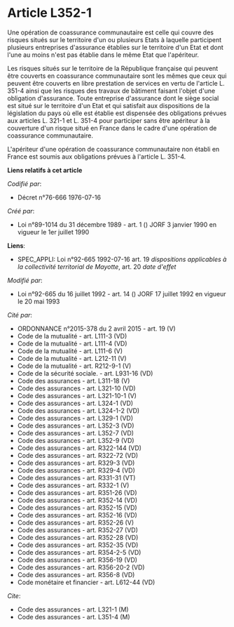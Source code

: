 # Article L352-1

Une opération de coassurance communautaire est celle qui couvre des risques situés sur le territoire d'un ou plusieurs Etats
à laquelle participent plusieurs entreprises d'assurance établies sur le territoire d'un Etat et dont l'une au moins n'est
pas établie dans le même Etat que l'apériteur.

Les risques situés sur le territoire de la République française qui peuvent être couverts en coassurance communautaire sont
les mêmes que ceux qui peuvent être couverts en libre prestation de services en vertu de l'article L. 351-4 ainsi que les
risques des travaux de bâtiment faisant l'objet d'une obligation d'assurance.    Toute entreprise d'assurance dont le siège
social est situé sur le territoire d'un Etat et qui satisfait aux dispositions de la législation du pays où elle est établie
est dispensée des obligations prévues aux articles L. 321-1 et L. 351-4 pour participer sans être apériteur à la couverture
d'un risque situé en France dans le cadre d'une opération de coassurance communautaire.

L'apériteur d'une opération de coassurance communautaire non établi en France est soumis aux obligations prévues à l'article
L. 351-4.

**Liens relatifs à cet article**

_Codifié par_:

  - Décret n°76-666 1976-07-16

_Créé par_:

  - Loi n°89-1014 du 31 décembre 1989 - art. 1 () JORF 3 janvier 1990 en vigueur le 1er juillet 1990

**Liens**:

  - SPEC_APPLI: Loi n°92-665 1992-07-16 art. 19 *dispositions applicables à la collectivité territorial de Mayotte*, art. 20 *date d'effet*

_Modifié par_:

  - Loi n°92-665 du 16 juillet 1992 - art. 14 () JORF 17 juillet 1992 en vigueur le 20 mai 1993

_Cité par_:

  - ORDONNANCE n°2015-378 du 2 avril 2015 - art. 19 (V)
  - Code de la mutualité - art. L111-3 (VD)
  - Code de la mutualité - art. L111-4 (VD)
  - Code de la mutualité - art. L111-6 (V)
  - Code de la mutualité - art. L212-11 (V)
  - Code de la mutualité - art. R212-9-1 (V)
  - Code de la sécurité sociale. - art. L931-16 (VD)
  - Code des assurances - art. L311-18 (V)
  - Code des assurances - art. L321-10 (VD)
  - Code des assurances - art. L321-10-1 (V)
  - Code des assurances - art. L324-1 (VD)
  - Code des assurances - art. L324-1-2 (VD)
  - Code des assurances - art. L329-1 (VD)
  - Code des assurances - art. L352-3 (VD)
  - Code des assurances - art. L352-7 (VD)
  - Code des assurances - art. L352-9 (VD)
  - Code des assurances - art. R322-144 (VD)
  - Code des assurances - art. R322-72 (VD)
  - Code des assurances - art. R329-3 (VD)
  - Code des assurances - art. R329-4 (VD)
  - Code des assurances - art. R331-31 (VT)
  - Code des assurances - art. R332-1 (V)
  - Code des assurances - art. R351-26 (VD)
  - Code des assurances - art. R352-14 (VD)
  - Code des assurances - art. R352-15 (VD)
  - Code des assurances - art. R352-16 (VD)
  - Code des assurances - art. R352-26 (V)
  - Code des assurances - art. R352-27 (VD)
  - Code des assurances - art. R352-28 (VD)
  - Code des assurances - art. R352-35 (VD)
  - Code des assurances - art. R354-2-5 (VD)
  - Code des assurances - art. R356-19 (VD)
  - Code des assurances - art. R356-20-2 (VD)
  - Code des assurances - art. R356-8 (VD)
  - Code monétaire et financier - art. L612-44 (VD)

_Cite_:

  - Code des assurances - art. L321-1 (M)
  - Code des assurances - art. L351-4 (M)
